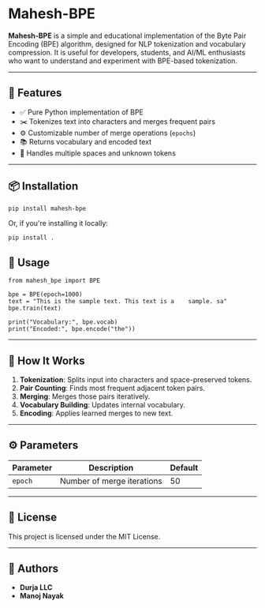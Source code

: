 # Mahesh-BPE

**Mahesh-BPE** is a simple and educational implementation of the Byte Pair Encoding (BPE) algorithm, designed for NLP tokenization and vocabulary compression. It is useful for developers, students, and AI/ML enthusiasts who want to understand and experiment with BPE-based tokenization.

---

## 🚀 Features

- ✅ Pure Python implementation of BPE
- ✂️ Tokenizes text into characters and merges frequent pairs
- ⚙️ Customizable number of merge operations (`epochs`)
- 📚 Returns vocabulary and encoded text
- 🧼 Handles multiple spaces and unknown tokens

---

## 📦 Installation

```bash
pip install mahesh-bpe
````

Or, if you're installing it locally:

```bash
pip install .
```

## 🔧 Usage
```
from mahesh_bpe import BPE

bpe = BPE(epoch=1000)
text = "This is the sample text. This text is a    sample. sa"
bpe.train(text)

print("Vocabulary:", bpe.vocab)
print("Encoded:", bpe.encode("the"))
```

---

## 🧠 How It Works

1. **Tokenization**: Splits input into characters and space-preserved tokens.
2. **Pair Counting**: Finds most frequent adjacent token pairs.
3. **Merging**: Merges those pairs iteratively.
4. **Vocabulary Building**: Updates internal vocabulary.
5. **Encoding**: Applies learned merges to new text.

---

## ⚙️ Parameters

| Parameter | Description                | Default |
| --------- | -------------------------- | ------- |
| `epoch`   | Number of merge iterations | 50      |

---

## 📄 License

This project is licensed under the MIT License.

---

## 👥 Authors

* **Durja LLC**
* **Manoj Nayak**

```

